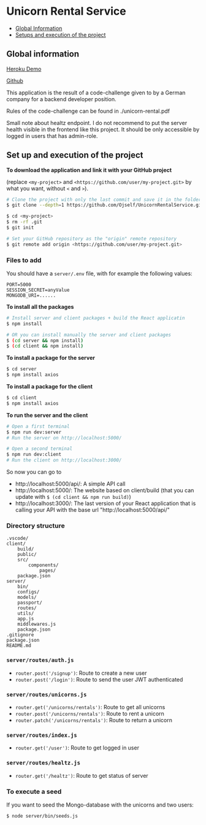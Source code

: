 # Unicorn Rental Service

- [Global Information](#global-information)
- [Setups and execution of the project](#setups-and-execution-of-the-project)

## Global information

[Heroku Demo](https://unicornrentalservice.herokuapp.com/)

[Github](https://github.com/Ojself/UnicornRentalService)

This application is the result of a code-challenge given to by a German company for a backend developer position.

Rules of the code-challenge can be found in
./unicorn-rental.pdf

Small note about healtz endpoint. I do not recommend to put the server health visible in the frontend like this project. It should be only accessible by logged in users that has admin-role.

## Set up and execution of the project

**To download the application and link it with your GitHub project**

(replace `<my-project>` and `<https://github.com/user/my-project.git>` by what you want, without `<` and `>`).

```sh
# Clone the project with only the last commit and save it in the folder <my-project>
$ git clone --depth=1 https://github.com/Ojself/UnicornRentalService.git <my-project>

$ cd <my-project>
$ rm -rf .git
$ git init

# Set your GitHub repository as the "origin" remote repository
$ git remote add origin <https://github.com/user/my-project.git>
```

### Files to add

You should have a `server/.env` file, with for example the following values:

```
PORT=5000
SESSION_SECRET=anyValue
MONGODB_URI=......
```

**To install all the packages**

```sh
# Install server and client packages + build the React applicatin
$ npm install

# OR you can install manually the server and client packages
$ (cd server && npm install)
$ (cd client && npm install)
```

**To install a package for the server**

```sh
$ cd server
$ npm install axios
```

**To install a package for the client**

```sh
$ cd client
$ npm install axios
```

**To run the server and the client**

```sh
# Open a first terminal
$ npm run dev:server
# Run the server on http://localhost:5000/

# Open a second terminal
$ npm run dev:client
# Run the client on http://localhost:3000/
```

So now you can go to

- http://localhost:5000/api/: A simple API call
- http://localhost:5000/: The website based on client/build (that you can update with `$ (cd client && npm run build)`)
- http://localhost:3000/: The last version of your React application that is calling your API with the base url "http://localhost:5000/api/"

### Directory structure

```
.vscode/
client/
    build/
    public/
    src/
        components/
            pages/
    package.json
server/
    bin/
    configs/
    models/
    passport/
    routes/
    utils/
    app.js
    middlewares.js
    package.json
.gitignore
package.json
README.md
```

### `server/routes/auth.js`

- `router.post('/signup')`: Route to create a new user
- `router.post('/login')`: Route to send the user JWT
  authenticated

### `server/routes/unicorns.js`

- `router.get('/unicorns/rentals')`: Route to get all unicorns
- `router.post('/unicorns/rentals')`: Route to rent a unicorn
- `router.patch('/unicorns/rentals')`: Route to return a unicorn

### `server/routes/index.js`

- `router.get('/user')`: Route to get logged in user

### `server/routes/healtz.js`

- `router.get('/healtz')`: Route to get status of server

### To execute a seed

If you want to seed the Mongo-database with the unicorns and two users:

```
$ node server/bin/seeds.js
```

<!-- Todo, health route -->
